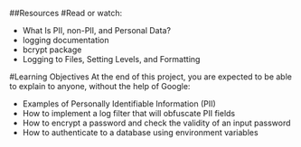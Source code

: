 ##Resources
#Read or watch:
- What Is PII, non-PII, and Personal Data?
- logging documentation
- bcrypt package
- Logging to Files, Setting Levels, and Formatting

#Learning Objectives
At the end of this project, you are expected to be able to explain to anyone, without the help of Google:
- Examples of Personally Identifiable Information (PII)
- How to implement a log filter that will obfuscate PII fields
- How to encrypt a password and check the validity of an input password
- How to authenticate to a database using environment variables
